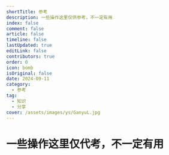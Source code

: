 ```yaml
---
shortTitle: 参考
description: 一些操作这里仅供参考，不一定有用
index: false
comment: false
article: false
timeline: false
lastUpdated: true
editLink: false
contributors: true
order: 0
icon: bomb
isOriginal: false
date: 2024-09-11
category:
  - 参考
tag:
  - 知识
  - 分享
cover: /assets/images/ys/GanyuL.jpg
---
```


# 一些操作这里仅代考，不一定有用

<Catalog />